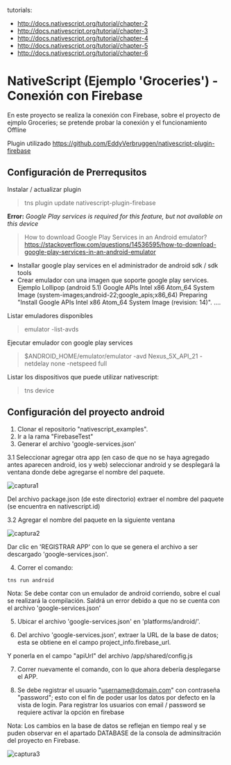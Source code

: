 
tutorials:

-  http://docs.nativescript.org/tutorial/chapter-2
-  http://docs.nativescript.org/tutorial/chapter-3
-  http://docs.nativescript.org/tutorial/chapter-4
-  http://docs.nativescript.org/tutorial/chapter-5
-  http://docs.nativescript.org/tutorial/chapter-6

# NativeScript (Ejemplo 'Groceries') - Conexión con Firebase
En este proyecto se realiza la conexión con Firebase, sobre el proyecto de ejmplo Groceries; se pretende probar la conexión y el funcionamiento Offline

Plugin utilizado
https://github.com/EddyVerbruggen/nativescript-plugin-firebase

## Configuración de Prerrequsitos

Instalar / actualizar plugin
> tns plugin update nativescript-plugin-firebase


**Error:**  *Google Play services is required for this feature, but not available on this device*
> How to download Google Play Services in an Android emulator? https://stackoverflow.com/questions/14536595/how-to-download-google-play-services-in-an-android-emulator
- Installar google play services en el administrador de android sdk / sdk tools
- Crear emulador con una imagen que soporte google play services. Ejemplo Lollipop (android 5.1)
        Google APIs Intel x86 Atom_64 System Image (system-images;android-22;google_apis;x86_64)
        Preparing "Install Google APIs Intel x86 Atom_64 System Image (revision: 14)". ....

Listar emuladores disponibles
>  emulator -list-avds

Ejecutar emulador con google play services
> $ANDROID_HOME/emulator/emulator -avd Nexus_5X_API_21 -netdelay none -netspeed full

Listar los dispositivos que puede utilizar nativescript:
> tns device

## Configuración del proyecto  android

1. Clonar el repositorio "nativescript_examples".
2. Ir a la rama "FirebaseTest"
3. Generar el archivo 'google-services.json'

3.1 Seleccionar agregar otra app (en caso de que no se haya agregado antes aparecen android, ios y web) seleccionar android y se desplegará la ventana donde debe agregarse el nombre del paquete.

![captura1](https://user-images.githubusercontent.com/12984253/28100353-2df5e1d8-6687-11e7-93fe-81b154efbc36.PNG)

 Del archivo package.json (de este directorio) extraer el nombre del paquete (se encuentra en nativescript.id)

3.2 Agregar el nombre del paquete en la siguiente ventana

![captura2](https://user-images.githubusercontent.com/12984253/28100380-45bb38d6-6687-11e7-94e4-16ec39bdf63c.PNG)

Dar clic en 'REGISTRAR APP' con lo que se genera el archivo a ser descargado 'google-services.json'.

4. Correr el comando:
``` bash
tns run android
```
Nota: Se debe contar con un emulador de android corriendo, sobre el cual se realizará la compilación.
      Saldrá un error debido a que no se cuenta con el archivo 'google-services.json'

5. Ubicar el archivo 'google-services.json' en 'platforms/android/'.

6. Del archivo 'google-services.json', extraer la URL de la base de datos; esta se obtiene en el campo project_info.firebase_url.

Y ponerla en el campo "apiUrl" del archivo /app/shared/config.js

7. Correr nuevamente el comando, con lo que ahora debería desplegarse el APP.

8. Se debe registrar el usuario "username@domain.com" con contraseña "password"; esto con el fin de poder usar los datos por defecto en la vista de login.
Para registrar los usuarios con email / password se requiere activar la opción en firebase

Nota: Los cambios en la base de datos se reflejan en tiempo real y se puden observar en el apartado DATABASE de la consola de adminsitración del proyecto en Firebase.

![captura3](https://user-images.githubusercontent.com/12984253/28100385-4eec613c-6687-11e7-94e6-fc0872bca1fd.PNG)
